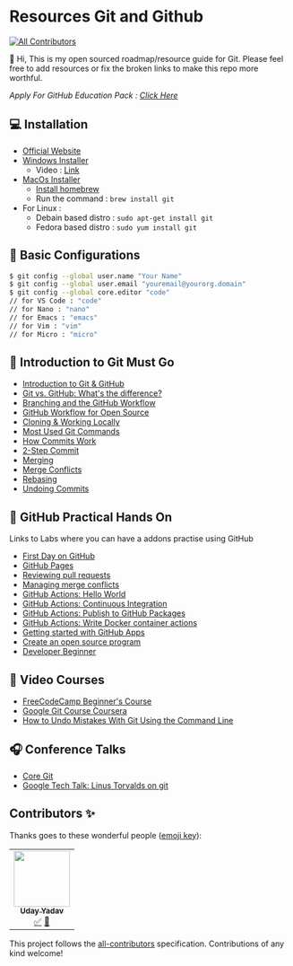 
# Resources Git and Github
<!-- ALL-CONTRIBUTORS-BADGE:START - Do not remove or modify this section -->
[![All Contributors](https://img.shields.io/badge/all_contributors-1-orange.svg?style=flat-square)](#contributors-)
<!-- ALL-CONTRIBUTORS-BADGE:END -->

:wave: Hi, This is my open sourced roadmap/resource guide for Git. Please feel free to add resources or fix the broken links to make this repo more worthful.

_Apply For GitHub Education Pack : [Click Here](https://education.github.com/pack)_

## 💻 Installation

- [Official Website](https://git-scm.com/)
- [Windows Installer](https://git-scm.com/downloads)
  - Video : [Link](https://www.youtube.com/watch?v=2j7fD92g-gE)
- [MacOs Installer](https://git-scm.com/download/mac)
  - [Install homebrew](https://www.youtube.com/watch?v=SELYgZvAZbU)
  - Run the command : `brew install git`
- For Linux :
  - Debain based distro : `sudo apt-get install git`
  - Fedora based distro : `sudo yum install git`

## 💬 Basic Configurations 
```sh
$ git config --global user.name "Your Name" 
$ git config --global user.email "youremail@yourorg.domain" 
$ git config --global core.editor "code"
// for VS Code : "code"
// for Nano : "nano"
// for Emacs : "emacs"
// for Vim : "vim"
// for Micro : "micro"
```

## 🐥 Introduction to Git Must Go

- [Introduction to Git & GitHub](https://www.youtube.com/watch?v=vR-y_2zWrIE&list=PLWKjhJtqVAbkFiqHnNaxpOPhh9tSWMXIF)
- [Git vs. GitHub: What's the difference?](https://www.youtube.com/watch?v=wpISo9TNjfU)
- [Branching and the GitHub Workflow](https://www.youtube.com/watch?v=2GO1a1vgNrc&list=PLWKjhJtqVAbkFiqHnNaxpOPhh9tSWMXIF&index=2)
- [GitHub Workflow for Open Source](https://www.youtube.com/watch?v=4VY0kHqIqyU&list=PLWKjhJtqVAbkFiqHnNaxpOPhh9tSWMXIF&index=3)
- [Cloning & Working Locally](https://www.youtube.com/watch?v=09wR8kYT3t8&list=PLWKjhJtqVAbkFiqHnNaxpOPhh9tSWMXIF&index=4)
- [Most Used Git Commands](https://www.youtube.com/watch?v=bbanTh2CoAY&list=PLWKjhJtqVAbkFiqHnNaxpOPhh9tSWMXIF&index=5)
- [How Commits Work](https://www.youtube.com/watch?v=JXM7MO2GgGg&list=PLWKjhJtqVAbkFiqHnNaxpOPhh9tSWMXIF&index=6)
- [2-Step Commit](https://www.youtube.com/watch?v=TfbgO07ZEYE&list=PLWKjhJtqVAbkFiqHnNaxpOPhh9tSWMXIF&index=7)
- [Merging](https://www.youtube.com/watch?v=tYOl25gyuvk&list=PLWKjhJtqVAbkFiqHnNaxpOPhh9tSWMXIF&index=8)
- [Merge Conflicts](https://www.youtube.com/watch?v=sfT0WrChMrM&list=PLWKjhJtqVAbkFiqHnNaxpOPhh9tSWMXIF&index=9)
- [Rebasing](https://www.youtube.com/watch?v=PBtApBmgc1M&list=PLWKjhJtqVAbkFiqHnNaxpOPhh9tSWMXIF&index=10)
- [Undoing Commits](https://www.youtube.com/watch?v=XiFYShmnI4k&list=PLWKjhJtqVAbkFiqHnNaxpOPhh9tSWMXIF&index=11)

## 🔨 GitHub Practical Hands On
Links to Labs where you can have a addons practise using GitHub

- [First Day on GitHub](https://lab.github.com/githubtraining/first-day-on-github)
- [GitHub Pages](https://lab.github.com/githubtraining/github-pages)
- [Reviewing pull requests](https://lab.github.com/githubtraining/reviewing-pull-requests)
- [Managing merge conflicts](https://lab.github.com/githubtraining/managing-merge-conflicts)
- [GitHub Actions: Hello World](https://lab.github.com/githubtraining/github-actions:-hello-world)
- [GitHub Actions: Continuous Integration](https://lab.github.com/githubtraining/github-actions:-continuous-integration)
- [GitHub Actions: Publish to GitHub Packages](https://lab.github.com/githubtraining/github-actions:-publish-to-github-packages)
- [GitHub Actions: Write Docker container actions](https://lab.github.com/githubtraining/github-actions:-write-docker-container-actions)
- [Getting started with GitHub Apps](https://lab.github.com/githubtraining/getting-started-with-github-apps)
- [Create an open source program](https://lab.github.com/githubtraining/create-an-open-source-program)
- [Developer Beginner](https://lab.github.com/curi-holdings/developer-beginner)

## 🎥 Video Courses
- [FreeCodeCamp Beginner's Course](https://www.youtube.com/watch?v=RGOj5yH7evk)
- [Google Git Course Coursera](https://www.youtube.com/watch?v=PtBr0fpKyFg)
- [How to Undo Mistakes With Git Using the Command Line](https://www.youtube.com/watch?v=lX9hsdsAeTk)

## 🎧 Conference Talks
- [Core Git](https://www.youtube.com/watch?v=8dhZ9BXQgc4)
- [Google Tech Talk: Linus Torvalds on git](https://www.youtube.com/watch?v=4XpnKHJAok8)

## Contributors ✨

Thanks goes to these wonderful people ([emoji key](https://allcontributors.org/docs/en/emoji-key)):

<!-- ALL-CONTRIBUTORS-LIST:START - Do not remove or modify this section -->
<!-- prettier-ignore-start -->
<!-- markdownlint-disable -->
<table>
  <tr>
    <td align="center"><a href="https://uday-yadav.web.app/"><img src="https://avatars.githubusercontent.com/u/49728410?v=4?s=100" width="100px;" alt=""/><br /><sub><b>Uday Yadav</b></sub></a><br /><a href="#tutorial-dev117uday" title="Tutorials">✅</a> <a href="#maintenance-dev117uday" title="Maintenance">🚧</a></td>
  </tr>
</table>

<!-- markdownlint-restore -->
<!-- prettier-ignore-end -->

<!-- ALL-CONTRIBUTORS-LIST:END -->

This project follows the [all-contributors](https://github.com/all-contributors/all-contributors) specification. Contributions of any kind welcome!